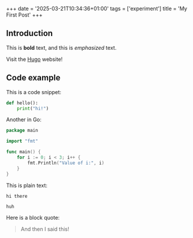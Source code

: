 +++
date = '2025-03-21T10:34:36+01:00'
tags = ['experiment']
title = 'My First Post'
+++

## Introduction

This is **bold** text, and this is *emphasized* text.

Visit the [Hugo](https://gohugo.io) website!


## Code example

This is a code snippet:

```python
def hello():
    print("hi!")
```

Another in Go:

```go 
package main

import "fmt"

func main() {
    for i := 0; i < 3; i++ {
        fmt.Println("Value of i:", i)
    }
}
```

This is plain text:

```text {title = "test.txt"}
hi there

huh
```

Here is a block quote:

> And then I said this!

